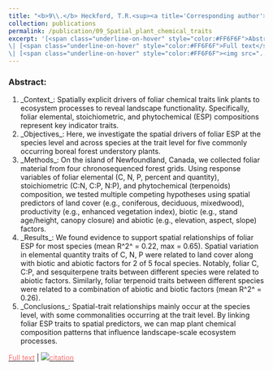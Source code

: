 ```yaml
---
title: "<b>9\\.</b> Heckford, T.R.<sup><a title='Corresponding author'>✉</a></sup>, Leroux, S.J., Vander Wal, E., <u>Rizzuto, M.</u>, Balluffi-Fry, J., Richmond, I.C., Wiersma, Y.F. [*in review*]. **Does where you live influence what you’re made of? Spatial correlates of chemical traits across commonly occurring boreal plants.** <img src='../images/preprint.png'>"
collection: publications
permalink: /publication/09_Spatial_plant_chemical_traits
excerpt: '[<span class="underline-on-hover" style="color:#FF6F6F">Abstract</span>](../publication/09_Spatial_plant_chemical_traits)
\| [<span class="underline-on-hover" style="color:#FF6F6F">Full text</span>](https://doi.org/10.1101/2021.01.26.428320)
\| [<span class="underline-on-hover" style="color:#FF6F6F"><img src="../images/bibtex.svg">citation</span>](../bibtex/09_Spatial_plant_chemical_traits.bib)'
---
```


### Abstract:

<ol>
  <li> _Context_: Spatially explicit drivers of foliar chemical traits link plants to ecosystem processes to reveal landscape functionality. Specifically, foliar elemental, stoichiometric, and phytochemical (ESP) compositions represent key indicator traits.</li>
  <li> _Objectives_: Here, we investigate the spatial drivers of foliar ESP at the species level and across species at the trait level for five commonly occurring boreal forest understory plants.</li>
  <li> _Methods_: On the island of Newfoundland, Canada, we collected foliar material from four chronosequenced forest grids. Using response variables of foliar elemental (C, N, P, percent and quantity), stoichiometric (C:N, C:P, N:P), and phytochemical (terpenoids) composition, we tested multiple competing hypotheses using spatial predictors of land cover (e.g., coniferous, deciduous, mixedwood), productivity (e.g., enhanced vegetation index), biotic (e.g., stand age/height, canopy closure) and abiotic (e.g., elevation, aspect, slope) factors.</li>
  <li> _Results_: We found evidence to support spatial relationships of foliar ESP for most species (mean R^2^ = 0.22, max = 0.65). Spatial variation in elemental quantity traits of C, N, P were related to land cover along with biotic and abiotic factors for 2 of 5 focal species. Notably, foliar C, C:P, and sesquiterpene traits between different species were related to abiotic factors. Similarly, foliar terpenoid traits between different species were related to a combination of abiotic and biotic factors (mean R^2^ = 0.26).</li>
  <li> _Conclusions_: Spatial-trait relationships mainly occur at the species level, with some commonalities occurring at the trait level. By linking foliar ESP traits to spatial predictors, we can map plant chemical composition patterns that influence landscape-scale ecosystem processes.</li>
</ol>


[<span class="underline-on-hover" style="color:#FF6F6F">Full text</span>](https://doi.org/10.1101/2021.01.26.428320)
\| [<span class="underline-on-hover" style="color:#FF6F6F"><img src="../images/bibtex.svg">citation</span>](../bibtex/03_Spatial_plant_chemical_traits.bib)
